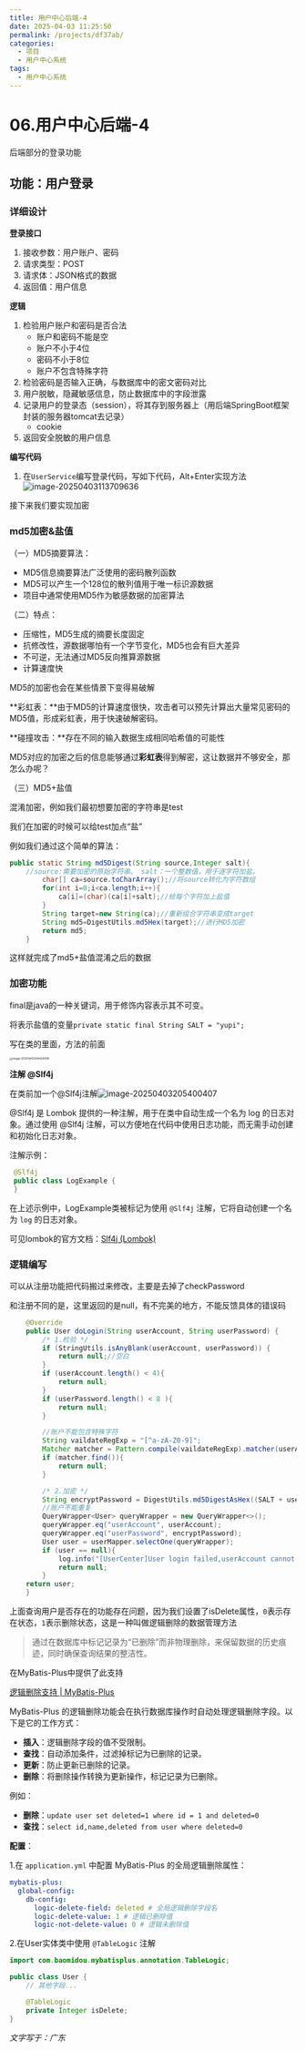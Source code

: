 ```yaml
---
title: 用户中心后端-4
date: 2025-04-03 11:25:50
permalink: /projects/df37ab/
categories:
  - 项目
  - 用户中心系统
tags:
  - 用户中心系统
---
```



# 06.用户中心后端-4

后端部分的登录功能

<!-- more -->   

## 功能：用户登录

### 详细设计

**登录接口**

1. 接收参数：用户账户、密码
2. 请求类型：POST
3. 请求体：JSON格式的数据
4. 返回值：用户信息

**逻辑**

1. 检验用户账户和密码是否合法
   - 账户和密码不能是空
   - 账户不小于4位
   - 密码不小于8位
   - 账户不包含特殊字符
2. 检验密码是否输入正确，与数据库中的密文密码对比
3. 用户脱敏，隐藏敏感信息，防止数据库中的字段泄露
4. 记录用户的登录态（session），将其存到服务器上（用后端SpringBoot框架封装的服务器tomcat去记录）
   - cookie
5. 返回安全脱敏的用户信息



**编写代码**

1. 在`UserService`编写登录代码，写如下代码，Alt+Enter实现方法![image-20250403113709636](../../.vuepress/public/blog_images/image-20250403113709636.png)

接下来我们要实现加密

### md5加密&盐值

（一）MD5摘要算法：

- MD5信息摘要算法广泛使用的密码散列函数
- MD5可以产生一个128位的散列值用于唯一标识源数据
- 项目中通常使用MD5作为敏感数据的加密算法

（二）特点：

- 压缩性，MD5生成的摘要长度固定
- 抗修改性，源数据哪怕有一个字节变化，MD5也会有巨大差异
- 不可逆，无法通过MD5反向推算源数据
- 计算速度快

MD5的加密也会在某些情景下变得易破解

**彩虹表：**由于MD5的计算速度很快，攻击者可以预先计算出大量常见密码的MD5值，形成彩虹表，用于快速破解密码。

**碰撞攻击：**存在不同的输入数据生成相同哈希值的可能性

MD5对应的加密之后的信息能够通过**彩虹表**得到解密，这让数据并不够安全，那怎么办呢？

（三）MD5+盐值

混淆加密，例如我们最初想要加密的字符串是test

我们在加密的时候可以给test加点“盐”

例如我们通过这个简单的算法：

```java
public static String md5Digest(String source,Integer salt){
    //source:需要加密的原始字符串。 salt：一个整数值，用于逐字符加盐。
        char[] ca=source.toCharArray();//将source转化为字符数组
        for(int i=0;i<ca.length;i++){
            ca[i]=(char)(ca[i]+salt);//给每个字符加上盐值
        }
        String target=new String(ca);//重新组合字符串变成target
        String md5=DigestUtils.md5Hex(target);//进行MD5加密
        return md5;
    }
```

这样就完成了md5+盐值混淆之后的数据

### **加密功能**

final是java的一种关键词，用于修饰内容表示其不可变。

将表示盐值的变量`private static final String SALT = "yupi";`

写在类的里面，方法的前面

<img src="../../.vuepress/public/blog_images/image-20250403204424008.png" alt="image-20250403204424008" style="zoom: 33%;" />

**注解 @Slf4j**

在类前加一个@Slf4j注解![image-20250403205400407](../../.vuepress/public/blog_images/image-20250403205400407.png)

@Slf4j 是 Lombok 提供的一种注解，用于在类中自动生成一个名为 log 的日志对象。通过使用 @Slf4j 注解，可以方便地在代码中使用日志功能，而无需手动创建和初始化日志对象。

注解示例：

```java
 @Slf4j
 public class LogExample {
 }
```

在上述示例中，LogExample类被标记为使用 `@Slf4j` 注解，它将自动创建一个名为 `log` 的日志对象。

可见lombok的官方文档：[Slf4j (Lombok)](https://projectlombok.org/api/lombok/extern/slf4j/Slf4j)

### 逻辑编写

可以从注册功能把代码搬过来修改，主要是去掉了checkPassword

和注册不同的是，这里返回的是null，有不完美的地方，不能反馈具体的错误码

```java
    @Override
    public User doLogin(String userAccount, String userPassword) {
        /* 1.检验 */
        if (StringUtils.isAnyBlank(userAccount, userPassword)) {
            return null;//空白
        }
        if (userAccount.length() < 4){
            return null;
        }
        if (userPassword.length() < 8 ){
            return null;
        }

        //账户不能包含特殊字符
        String vaildateRegExp = "[^a-zA-Z0-9]";
        Matcher matcher = Pattern.compile(vaildateRegExp).matcher(userAccount);
        if (matcher.find()){
            return null;
        }

        /* 2.加密 */
        String encryptPassword = DigestUtils.md5DigestAsHex((SALT + userPassword).getBytes());
        //账户不能重复
        QueryWrapper<User> queryWrapper = new QueryWrapper<>();
        queryWrapper.eq("userAccount", userAccount);
        queryWrapper.eq("userPassword", encryptPassword);
        User user = userMapper.selectOne(queryWrapper);
        if (user == null){
            log.info("[UserCenter]User login failed,userAccount cannot match userPassword");
            return null;
        }
    return user;
    }
```

上面查询用户是否存在的功能存在问题，因为我们设置了isDelete属性，`0`表示存在状态，`1`表示删除状态，这是一种叫做逻辑删除的数据管理方法

> 通过在数据库中标记记录为“已删除”而非物理删除，来保留数据的历史痕迹，同时确保查询结果的整洁性。

在MyBatis-Plus中提供了此支持

[逻辑删除支持 | MyBatis-Plus](https://baomidou.com/guides/logic-delete/#步骤-1-配置全局逻辑删除属性)

MyBatis-Plus 的逻辑删除功能会在执行数据库操作时自动处理逻辑删除字段。以下是它的工作方式：

- **插入**：逻辑删除字段的值不受限制。
- **查找**：自动添加条件，过滤掉标记为已删除的记录。
- **更新**：防止更新已删除的记录。
- **删除**：将删除操作转换为更新操作，标记记录为已删除。

例如：

- **删除**：`update user set deleted=1 where id = 1 and deleted=0`
- **查找**：`select id,name,deleted from user where deleted=0`

**配置**：

1.在 `application.yml` 中配置 MyBatis-Plus 的全局逻辑删除属性：

```yml
mybatis-plus:
  global-config:
    db-config:
      logic-delete-field: deleted # 全局逻辑删除字段名
      logic-delete-value: 1 # 逻辑已删除值
      logic-not-delete-value: 0 # 逻辑未删除值
```

2.在User实体类中使用 `@TableLogic` 注解

```java
import com.baomidou.mybatisplus.annotation.TableLogic;

public class User {
    // 其他字段...

    @TableLogic
    private Integer isDelete;
}
```

*文字写于：广东*